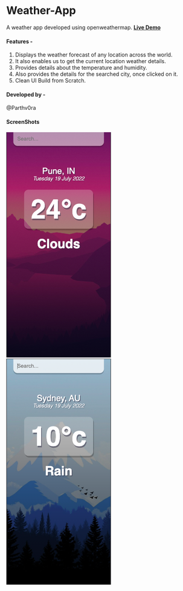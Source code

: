 # Weather-App

A weather app developed using openweathermap. **[Live Demo](https://github.com/Parthv0ra/React-Weather-Mobile-web-App)**

#### Features -

1. Displays the weather forecast of any location across the world.
2. It also enables us to get the current location weather details.
3. Provides details about the temperature and humidity.
4. Also provides the details for the searched city, once clicked on it.
5. Clean UI Build from Scratch.


#### Developed by -

@Parthv0ra

#### ScreenShots

![Screenshots](https://github.com/Parthv0ra/React-Weather-Mobile-web-App/blob/main/Screenshots/Screenshot%202022-07-19%20at%204.24.07%20PM.png)
![Screenshots](https://github.com/Parthv0ra/React-Weather-Mobile-web-App/blob/main/Screenshots/Screenshot%202022-07-19%20at%204.30.08%20PM.png)
